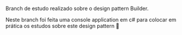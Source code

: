 Branch de estudo realizado sobre o design pattern Builder.

Neste branch foi feita uma console application em c# para colocar em prática os estudos sobre este design pattern 🚀
